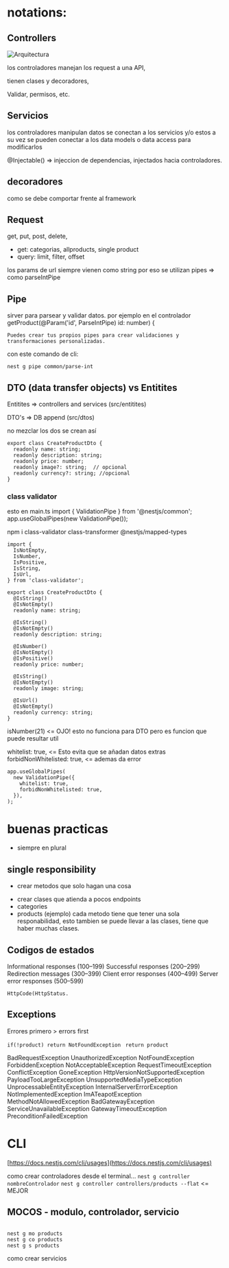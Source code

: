 # notations:

## Controllers

![Arquitectura](https://static.platzi.com/media/user_upload/Captura-072763bb-e6fd-4917-bdc1-797a1768890e.jpg)

los controladores manejan los request a una API,

tienen clases y decoradores,

Validar, permisos, etc.

## Servicios

los controladores manipulan datos se conectan a los servicios y/o estos a su vez se pueden conectar a los data models o data access para modificarlos

@Injectable() => injeccion de dependencias, injectados hacia controladores.

## decoradores

como se debe comportar frente al framework

## Request

get, put, post, delete,

- get: categorias, allproducts, single product
- query: limit, filter, offset

los params de url siempre vienen como string
por eso se utilizan pipes => como parseIntPipe

## Pipe

sirver para parsear y validar datos. por ejemplo en el controlador
getProduct(@Param('id', ParseIntPipe) id: number) {

    Puedes crear tus propios pipes para crear validaciones y transformaciones personalizadas.

con este comando de cli:

    nest g pipe common/parse-int

## DTO (data transfer objects) vs Entitites

Entitites => controllers and services
(src/entitites)

DTO's => DB append
(src/dtos)

no mezclar los dos se crean así

```
export class CreateProductDto {
  readonly name: string;
  readonly description: string;
  readonly price: number;
  readonly image?: string;  // opcional
  readonly currency?: string; //opcional
}
```

### class validator

esto en main.ts
import { ValidationPipe } from '@nestjs/common';
app.useGlobalPipes(new ValidationPipe());

npm i class-validator class-transformer @nestjs/mapped-types

```
import {
  IsNotEmpty,
  IsNumber,
  IsPositive,
  IsString,
  IsUrl,
} from 'class-validator';

export class CreateProductDto {
  @IsString()
  @IsNotEmpty()
  readonly name: string;

  @IsString()
  @IsNotEmpty()
  readonly description: string;

  @IsNumber()
  @IsNotEmpty()
  @IsPositive()
  readonly price: number;

  @IsString()
  @IsNotEmpty()
  readonly image: string;

  @IsUrl()
  @IsNotEmpty()
  readonly currency: string;
}
```

isNumber(21) <= OJO! esto no funciona para DTO pero es funcion que puede resultar util

whitelist: true, <= Esto evita que se añadan datos extras
forbidNonWhitelisted: true, <= ademas da error

```
app.useGlobalPipes(
  new ValidationPipe({
    whitelist: true,
    forbidNonWhitelisted: true,
  }),
);

```

# buenas practicas

- siempre en plural

## single responsibility

- crear metodos que solo hagan una cosa

* crear clases que atienda a pocos endpoints
* categories
* products (ejemplo)
  cada metodo tiene que tener una sola responabilidad, esto tambien se puede llevar a las clases, tiene que haber muchas clases.

## Codigos de estados

Informational responses (100–199)
Successful responses (200–299)
Redirection messages (300–399)
Client error responses (400–499)
Server error responses (500–599)

`HttpCode(HttpStatus. `

## Exceptions

Errores primero > errors first

`if(!product) return NotFoundException `
`return product`

BadRequestException
UnauthorizedException
NotFoundException
ForbiddenException
NotAcceptableException
RequestTimeoutException
ConflictException
GoneException
HttpVersionNotSupportedException
PayloadTooLargeException
UnsupportedMediaTypeException
UnprocessableEntityException
InternalServerErrorException
NotImplementedException
ImATeapotException
MethodNotAllowedException
BadGatewayException
ServiceUnavailableException
GatewayTimeoutException
PreconditionFailedException

# CLI

[https://docs.nestjs.com/cli/usages](https://docs.nestjs.com/cli/usages)

como crear controladores desde el terminal...
`nest g controller nombreControlador`
`nest g controller controllers/products --flat` <= MEJOR

## MOCOS - modulo, controlador, servicio

```

nest g mo products
nest g co products
nest g s products

```

como crear servicios

```

```

```

```
